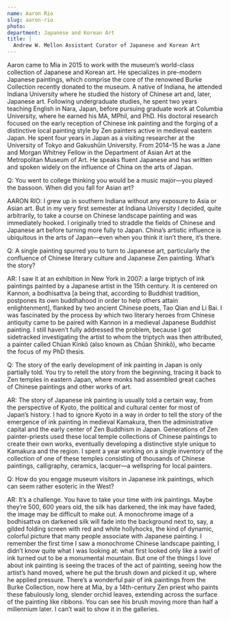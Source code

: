 ```yaml
---
name: Aaron Rio
slug: aaron-rio
photo:
department: Japanese and Korean Art
title: |
  Andrew W. Mellon Assistant Curator of Japanese and Korean Art
---
```


Aaron came to Mia in 2015 to work with the museum’s world-class collection of Japanese and Korean art. He specializes in pre-modern Japanese paintings, which comprise the core of the renowned Burke Collection recently donated to the museum. A native of Indiana, he attended Indiana University where he studied the history of Chinese art and, later, Japanese art. Following undergraduate studies, he spent two years teaching English in Nara, Japan, before pursuing graduate work at Columbia University, where he earned his MA, MPhil, and PhD. His doctoral research focused on the early reception of Chinese ink painting and the forging of a distinctive local painting style by Zen painters active in medieval eastern Japan. He spent four years in Japan as a visiting researcher at the University of Tokyo and Gakushūin University. From 2014–15 he was a Jane and Morgan Whitney Fellow in the Department of Asian Art at the Metropolitan Museum of Art. He speaks fluent Japanese and has written and spoken widely on the influence of China on the arts of Japan.

Q: You went to college thinking you would be a music major—you played the bassoon. When did you fall for Asian art?

AARON RIO: I grew up in southern Indiana without any exposure to Asia or Asian art. But in my very first semester at Indiana University I decided, quite arbitrarily, to take a course on Chinese landscape painting and was immediately hooked. I originally tried to straddle the fields of Chinese and Japanese art before turning more fully to Japan. China’s artistic influence is ubiquitous in the arts of Japan—even when you think it isn’t there, it’s there.

Q: A single painting spurred you to turn to Japanese art, particularly the confluence of Chinese literary culture and Japanese Zen painting. What’s the story?

AR: I saw it at an exhibition in New York in 2007: a large triptych of ink paintings painted by a Japanese artist in the 15th century. It is centered on Kannon, a bodhisattva [a being that, according to Buddhist tradition, postpones its own buddhahood in order to help others attain enlightenment], flanked by two ancient Chinese poets, Tao Qian and Li Bai. I was fascinated by the process by which two literary heroes from Chinese antiquity came to be paired with Kannon in a medieval Japanese Buddhist painting. I still haven’t fully addressed the problem, because I got sidetracked investigating the artist to whom the triptych was then attributed, a painter called Chūan Kinkō (also known as Chūan Shinkō), who became the focus of my PhD thesis.

Q: The story of the early development of ink painting in Japan is only partially told. You try to retell the story from the beginning, tracing it back to Zen temples in eastern Japan, where monks had assembled great caches of Chinese paintings and other works of art.

AR: The story of Japanese ink painting is usually told a certain way, from the perspective of Kyoto, the political and cultural center for most of Japan’s history. I had to ignore Kyoto in a way in order to tell the story of the emergence of ink painting in medieval Kamakura, then the administrative capital and the early center of Zen Buddhism in Japan. Generations of Zen painter-priests used these local temple collections of Chinese paintings to create their own works, eventually developing a distinctive style unique to Kamakura and the region. I spent a year working on a single inventory of the collection of one of these temples consisting of thousands of Chinese paintings, calligraphy, ceramics, lacquer—a wellspring for local painters.

Q: How do you engage museum visitors in Japanese ink paintings, which can seem rather esoteric in the West?

AR: It’s a challenge. You have to take your time with ink paintings. Maybe they’re 500, 600 years old, the silk has darkened, the ink may have faded, the image may be difficult to make out. A monochrome image of a bodhisattva on darkened silk will fade into the background next to, say, a gilded folding screen with red and white hollyhocks, the kind of dynamic, colorful picture that many people associate with Japanese painting. I remember the first time I saw a monochrome Chinese landscape painting, I didn’t know quite what I was looking at: what first looked only like a swirl of ink turned out to be a monumental mountain. But one of the things I love about ink painting is seeing the traces of the act of painting, seeing how the artist’s hand moved, where he put the brush down and picked it up, where he applied pressure. There’s a wonderful pair of ink paintings from the Burke Collection, now here at Mia, by a 14th-century Zen priest who paints these fabulously long, slender orchid leaves, extending across the surface of the painting like ribbons. You can see his brush moving more than half a millennium later. I can’t wait to show it in the galleries.
